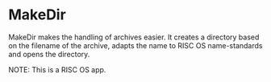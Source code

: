 # MakeDir
MakeDir makes the handling of archives easier. It creates a directory based on the filename of the archive, adapts the name to RISC OS name-standards and opens the directory.

NOTE: This is a RISC OS app.
